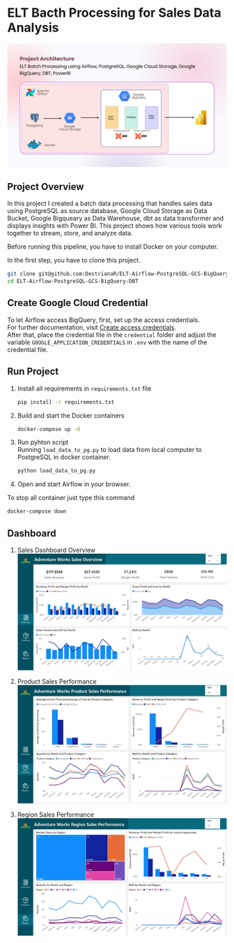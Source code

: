 # ELT Bacth Processing for Sales Data Analysis

![Data Architecture](/image/Data_Architecture.jpg)

## Project Overview
In this project I created a batch data processing that handles sales data using PostgreSQL as source database, Google Cloud Storage as Data Bucket, Google Bigqueary as Data Warehouse, dbt as data transformer and displays insights with Power BI. This project shows how various tools work together to stream, store, and analyze data.

Before running this pipeline, you have to install Docker on your computer.

In the first step, you have to clone this project.
```bash
git clone git@github.com:DestrianaR/ELT-Airflow-PostgreSQL-GCS-BigQuery-DBT.git
cd ELT-Airflow-PostgreSQL-GCS-BigQuery-DBT
```

## Create Google Cloud Credential
To let Airflow access BigQuery, first, set up the access credentials.<br>
For further documentation, visit [Create access credentials](https://developers.google.com/workspace/guides/create-credentials).<br>
After that, place the credential file in the `credential` folder and adjust the variable `GOOGLE_APPLICATION_CREDENTIALS` in `.env` with the name of the credential file.

## Run Project
1. Install all requirements in `requirements.txt` file
    ```bash
    pip install -r requirements.txt
    ```
2. Build and start the Docker containers
    ```bash
    docker-compose up -d
    ```
3. Run pyhton script<br>
    Running `load_data_to_pg.py` to load data from local computer to PostgreSQL in docker container.
    ```bash
    python load_data_to_pg.py
    ```
4. Open and start Airflow in your browser.

To stop all container just type this command
```bash
docker-compose down
```

## Dashboard
1. Sales Dashboard Overview
![Dashboard Sales overview](/image/sales_dashboard_1.jpg)

2. Product Sales Performance
![Product Sales Performance](/image/sales_dashboard_2.jpg)

3. Region Sales Performance
![Region Sales Performance](/image/sales_dashboard_3.jpg)

